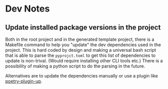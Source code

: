 # Dev Notes

## Update installed package versions in the project

Both in the root project and in the generated template project, there is a Makefile command to help you "update" the dev dependencies used in the project. This is hard coded by design and making a universal bash script that is able to parse the `pyprojct.toml` to get this list of dependencies to update is non-trival. (Would require installing other CLI tools etc.) There is a possibility of making a python script to do the parsing in the future.

Alternatives are to update the dependencies manually or use a plugin like [poetry-plugin-up](https://github.com/MousaZeidBaker/poetry-plugin-up).
